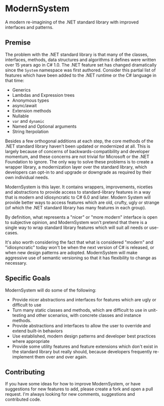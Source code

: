 # ModernSystem
A modern re-imagining of the .NET standard library with improved interfaces and patterns.

## Premise

The problem with the .NET standard library is that many of the classes, interfaces, methods, data structures and algorithms it defines were written over 15 years ago in C# 1.0. The .NET feature set has changed dramatically since the `System` namespace was first authored. Consider this partial list of features which have been added to the .NET runtime or the C# language in that time:

* Generics
* Lambdas and Expression trees
* Anonymous types
* async/await
* Extension methods
* Nullable
* `var` and `dynamic`
* Named and Optional arguments
* String Iterpolation

Besides a few orthogonal additions at each step, the core methods of the .NET standard library haven't been updated or modernized at all. This is largely because of concerns of backwards-compatibility and developer momentum, and these concerns are not trivial for Microsoft or the .NET Foundation to ignore. The only way to solve these problems is to create a wrapper library, a modernization layer over the standard library, which developers can opt-in to and upgrade or downgrade as required by their own individual needs.

ModernSystem is this layer. It contains wrappers, improvements, niceties and abstractions to provide access to standard-library features in a way that is modern and idiosyncratic to C# 6.0 and later. Modern System will provide better ways to access features which are old, crufty, ugly or strange (of which the .NET standard library has many features in each group).

By definition, what represents a "nicer" or "more modern" interface is open to subjective opinion, and ModernSystem won't pretend that there is a single way to wrap standard library features which will suit all needs or use-cases. 

It's also worth considering the fact that what is considered "modern" and "idiosyncratic" today won't be when the next version of C# is released, or when new design patterns are adopted. ModernSystem will make aggressive use of semantic versioning so that it has flexibility to change as necessary.

## Specific Goals

ModernSystem will do some of the following:

* Provide nicer abstractions and interfaces for features which are ugly or difficult to use
* Turn many static classes and methods, which are difficult to use in unit-testing and other scenarios, with concrete classes and instance methods.
* Provide abstractions and interfaces to allow the user to override and extend built-in behaviors
* Use established, modern design patterns and developer best practices where appropriate
* Provide some utility features and feature extensions which don't exist in the standard library but really should, because developers frequently re-implement them over and over again.

## Contributing

If you have some ideas for how to improve ModernSystem, or have suggestions for new features to add, please create a fork and open a pull request. I'm always looking for new comments, suggestions and contributed code.




